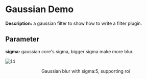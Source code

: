 # Gaussian Demo

**Description:** a gaussian filter to show how to write a filter plugin.


## Parameter

**sigma:** gaussian core's sigma, bigger sigma make more blur.



![14](http://idoc.imagepy.org/demoplugin/14.png)

<div align=center>Gaussian blur with sigma:5, supporting roi</div><br>

